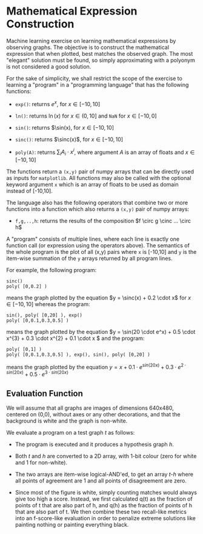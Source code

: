 # Mathematical Expression Construction

Machine learning exercise on learning mathematical expressions by
observing graphs. The objective is to construct the mathematical
expression that when plotted, best matches the observed graph. The
most "elegant" solution must be found, so simply approximating with a
polyonym is not considered a good solution.

For the sake of simplicity, we shall restrict the scope of the
exercise to learning a "program" in a "programming language" that
has the following functions:

 - `exp()`: returns $e^x$, for $x \in [-10,10]$

 - `ln()`: returns $\ln(x)$ for $x \in (0,10]$ and `NaN` for
   $x \in [-10,0]$

 - `sin()`: returns $\sin(x), for $x \in [-10,10]$

 - `sinc()`: returns $\sinc(x)$, for $x \in [-10,10]$

 - `poly(A)`: returns $\sum_{i} A_i \cdot x^i$,
    where argument $A$ is an array of floats and $x \in [-10,10]$

The functions return a `(x,y)` pair of numpy arrays that can be
directly used as inputs for `matplotlib`. All functions may also
be called with the optional keyword argument `x` which is an array
of floats to be used as domain instead of [-10,10].

The language also has the following operators that combine two or more
functions into a function which also returns a `(x,y)` pair of numpy
arrays:

 - `f,g,..,h`: returns the results of the composition
   $f \circ g \cinc ... \circ h$

A "program" consists of multiple lines, where each line is exactly one
function call (or expression using the operators above). The semantics
of the whole program is the plot of all (x,y) pairs where
`x` is [-10,10] and `y` is the item-wise summation of the `y` arrays
returned by all program lines.

For example, the following program:

```
sinc()
poly( [0,0.2] )
```

means the graph plotted by the equation
$y = \sinc(x) + 0.2 \cdot x$ for $x \in [-10,10]$
whereas the program:

```
sin(), poly( [0,20] ), exp()
poly( [0,0.1,0.3,0.5] )
```

means the graph plotted by the equation
$y = \sin(20 \cdot e^x) + 0.5 \cdot x^{3} + 0.3 \cdot x^{2} + 0.1 \cdot x $
and the program:

```
poly( [0,1] )
poly( [0,0.1,0.3,0.5] ), exp(), sin(), poly( [0,20] )
```

means the graph plotted by the equation
$y = x + 0.1 \cdot e^{sin(20x)} + 0.3 \cdot e^{2 \cdot sin(20x)} + 0.5 \cdot e^{3 \cdot sin(20x)}$


## Evaluation Function

We will assume that all graphs are images of dimensions 640x480,
centered on (0,0), without axes or any other decorations,
and that the background is white and the graph is non-white.

We evaluate a program on a test graph _t_ as follows:

 - The program is executed and it produces a hypothesis graph _h_.

 - Both _t_ and _h_ are converted to a 2D array, with 1-bit colour
   (zero for white and 1 for non-white).

 - The two arrays are item-wise logical-AND'ed, to get an array
   _t-h_ where all points of agreement are 1 and all points of
   disagreement are zero.

 - Since most of the figure is white, simply counting matches would
   always give too high a score. Instead, we first calculated q(t) as
   the fraction of points of t that are also part of h, and q(h) as
   the fraction of points of h that are also part of t. We then
   combine these two recall-like metrics into an f-score-like
   evaluation in order to penalize extreme solutions like painting
   nothing or painting everything black.


